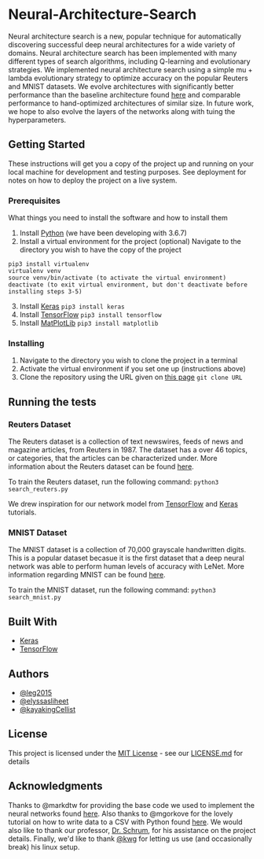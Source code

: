 # Neural-Architecture-Search
Neural architecture search is a new, popular technique for automatically discovering successful deep neural architectures for a wide variety of domains. Neural architecture search has been implemented with many different types of search algorithms, including Q-learning and evolutionary strategies. We implemented neural architecture search using a simple mu + lambda evolutionary strategy to optimize accuracy on the popular Reuters and MNIST datasets. We evolve architectures with significantly better performance than the baseline architecture found [here](https://github.com/markdtw/awesome-architecture-search) and comparable performance to hand-optimized architectures of similar size. In future work, we hope to also evolve the layers of the networks along with tuing the hyperparameters.

## Getting Started

These instructions will get you a copy of the project up and running on your local machine for development and testing purposes. See deployment for notes on how to deploy the project on a live system.

### Prerequisites

What things you need to install the software and how to install them
1. Install [Python](https://www.python.org/downloads/) (we have been developing with 3.6.7)
2. Install a virtual environment for the project (optional)
Navigate to the directory you wish to have the copy of the project
```
pip3 install virtualenv
virtualenv venv
source venv/bin/activate (to activate the virtual environment)
deactivate (to exit virtual environment, but don't deactivate before installing steps 3-5)
```
3. Install [Keras](https://keras.io/#installation)
`pip3 install keras`
4. Install [TensorFlow](https://www.tensorflow.org/install)
`pip3 install tensorflow`
5. Install [MatPlotLib](https://matplotlib.org/)
`pip3 install matplotlib`

### Installing

1. Navigate to the directory you wish to clone the project in a terminal
2. Activate the virtual environment if you set one up (instructions above)
3. Clone the repository using the URL given on [this page](https://github.com/leg2015/Neural-Architecture-Search)
`git clone URL`
## Running the tests

### Reuters Dataset
The Reuters dataset is a collection of text newswires, feeds of news and magazine articles, from Reuters in 1987. The dataset has a over 46 topics, or categories, that the articles can be characterized under. More information about the Reuters dataset can be found [here](https://archive.ics.uci.edu/ml/datasets/Reuters-21578+Text+Categorization+Collection).

To train the Reuters dataset, run the following command: `python3 search_reuters.py`

We drew inspiration for our network model from [TensorFlow](https://www.tensorflow.org/tutorials/keras/basic_classification) and [Keras](https://keras.io/getting-started/sequential-model-guide/) tutorials.


### MNIST Dataset
The MNIST dataset is a collection of 70,000 grayscale handwritten digits. This is a popular dataset becasue it is the first dataset that a deep neural network was able to perform human levels of accuracy with LeNet. More information regarding MNIST can be found [here](http://yann.lecun.com/exdb/mnist/).

To train the MNIST dataset, run the following command: `python3 search_mnist.py`

## Built With

* [Keras](https://keras.io/)
* [TensorFlow](https://www.tensorflow.org/)

## Authors

* [@leg2015](https://github.com/leg2015)
* [@elyssasliheet](https://github.com/elyssasliheet)
* [@kayakingCellist](https://github.com/kayakingCellist)

## License

This project is licensed under the [MIT License](https://opensource.org/licenses/MIT) - see our [LICENSE.md](https://github.com/leg2015/Neural-Architecture-Search/blob/master/LICENSE) for details

## Acknowledgments

Thanks to @markdtw for providing the base code we used to implement the neural networks found [here](https://github.com/markdtw/awesome-architecture-search). Also thanks to @mgorkove for the lovely tutorial on how to write data to a CSV with Python found  [here](http://stanford.edu/~mgorkove/cgi-bin/rpython_tutorials/Writing_Data_to_a_CSV_With_Python.php).
 We would also like to thank our professor, [Dr. Schrum](https://people.southwestern.edu/~schrum2/), for his assistance on the project details. Finally, we'd like to thank [@kwg](https://github.com/kwg) for letting us use (and occasionally break) his linux setup.
